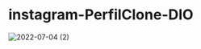 # instagram-PerfilClone-DIO


![2022-07-04 (2)](https://user-images.githubusercontent.com/91546467/177229937-fd40d2c7-0d49-48f5-b7a0-a5f902946256.png)
